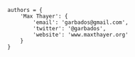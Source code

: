     authors = {
        'Max Thayer': {
            'email': 'garbados@gmail.com',
            'twitter': '@garbados',
            'website': 'www.maxthayer.org'
        }
    }